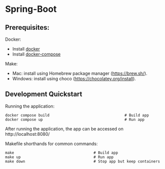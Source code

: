 # Spring-Boot

## Prerequisites:

Docker:

-   Install [docker](https://www.docker.com/)
-   Install [docker-compose](https://docs.docker.com/compose/install/)

Make:

-   Mac: install using Homebrew package manager (https://brew.sh/).
-   Windows: install using choco (https://chocolatey.org/install).

## Development Quickstart

Running the application:

    docker compose build                                  # Build app
    docker compose up                                     # Run app

After running the application, the app can be accessed on http://localhost:8080/

Makefile shorthands for common commands:

    make                                    # Build app
    make up                                 # Run app
    make down                               # Stop app but keep containers

